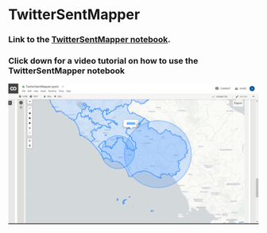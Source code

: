 # TwitterSentMapper
### Link to the [TwitterSentMapper notebook](https://colab.research.google.com/drive/17x-UvTu1yiDXF5dARum5M4QG7NsBf7-w#scrollTo=Z3PGOiIF1Nib).

### Click down for a video tutorial on how to use the TwitterSentMapper notebook 
[![VIDEO TUTORIAL ON HOW TO USE THE NOTEBOOK](README_data/youtube_image.png)](https://www.youtube.com/watch?v=6Wy8sp3H8Xo)
